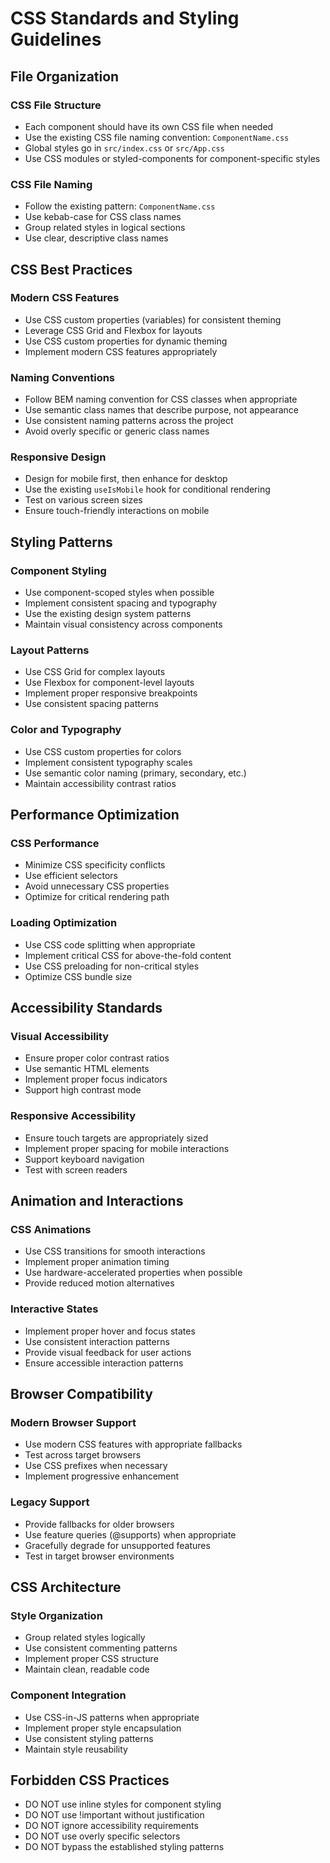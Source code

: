 # CSS Standards and Styling Guidelines

## File Organization

### CSS File Structure
- Each component should have its own CSS file when needed
- Use the existing CSS file naming convention: `ComponentName.css`
- Global styles go in `src/index.css` or `src/App.css`
- Use CSS modules or styled-components for component-specific styles

### CSS File Naming
- Follow the existing pattern: `ComponentName.css`
- Use kebab-case for CSS class names
- Group related styles in logical sections
- Use clear, descriptive class names

## CSS Best Practices

### Modern CSS Features
- Use CSS custom properties (variables) for consistent theming
- Leverage CSS Grid and Flexbox for layouts
- Use CSS custom properties for dynamic theming
- Implement modern CSS features appropriately

### Naming Conventions
- Follow BEM naming convention for CSS classes when appropriate
- Use semantic class names that describe purpose, not appearance
- Use consistent naming patterns across the project
- Avoid overly specific or generic class names

### Responsive Design
- Design for mobile first, then enhance for desktop
- Use the existing `useIsMobile` hook for conditional rendering
- Test on various screen sizes
- Ensure touch-friendly interactions on mobile

## Styling Patterns

### Component Styling
- Use component-scoped styles when possible
- Implement consistent spacing and typography
- Use the existing design system patterns
- Maintain visual consistency across components

### Layout Patterns
- Use CSS Grid for complex layouts
- Use Flexbox for component-level layouts
- Implement proper responsive breakpoints
- Use consistent spacing patterns

### Color and Typography
- Use CSS custom properties for colors
- Implement consistent typography scales
- Use semantic color naming (primary, secondary, etc.)
- Maintain accessibility contrast ratios

## Performance Optimization

### CSS Performance
- Minimize CSS specificity conflicts
- Use efficient selectors
- Avoid unnecessary CSS properties
- Optimize for critical rendering path

### Loading Optimization
- Use CSS code splitting when appropriate
- Implement critical CSS for above-the-fold content
- Use CSS preloading for non-critical styles
- Optimize CSS bundle size

## Accessibility Standards

### Visual Accessibility
- Ensure proper color contrast ratios
- Use semantic HTML elements
- Implement proper focus indicators
- Support high contrast mode

### Responsive Accessibility
- Ensure touch targets are appropriately sized
- Implement proper spacing for mobile interactions
- Support keyboard navigation
- Test with screen readers

## Animation and Interactions

### CSS Animations
- Use CSS transitions for smooth interactions
- Implement proper animation timing
- Use hardware-accelerated properties when possible
- Provide reduced motion alternatives

### Interactive States
- Implement proper hover and focus states
- Use consistent interaction patterns
- Provide visual feedback for user actions
- Ensure accessible interaction patterns

## Browser Compatibility

### Modern Browser Support
- Use modern CSS features with appropriate fallbacks
- Test across target browsers
- Use CSS prefixes when necessary
- Implement progressive enhancement

### Legacy Support
- Provide fallbacks for older browsers
- Use feature queries (@supports) when appropriate
- Gracefully degrade for unsupported features
- Test in target browser environments

## CSS Architecture

### Style Organization
- Group related styles logically
- Use consistent commenting patterns
- Implement proper CSS structure
- Maintain clean, readable code

### Component Integration
- Use CSS-in-JS patterns when appropriate
- Implement proper style encapsulation
- Use consistent styling patterns
- Maintain style reusability

## Forbidden CSS Practices

- DO NOT use inline styles for component styling
- DO NOT use !important without justification
- DO NOT ignore accessibility requirements
- DO NOT use overly specific selectors
- DO NOT bypass the established styling patterns
